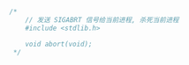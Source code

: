 ```c
/*
    // 发送 SIGABRT 信号给当前进程, 杀死当前进程
    #include <stdlib.h>

    void abort(void);
 */
```

```c

```
